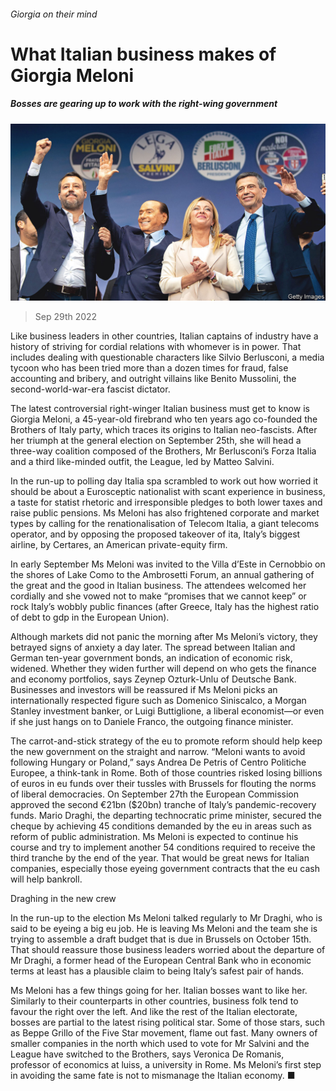 ###### Giorgia on their mind

# What Italian business makes of Giorgia Meloni 

##### Bosses are gearing up to work with the right-wing government 

![image](images/20221001_WBP002.jpg) 

> Sep 29th 2022 

Like business leaders in other countries, Italian captains of industry have a history of striving for cordial relations with whomever is in power. That includes dealing with questionable characters like Silvio Berlusconi, a media tycoon who has been tried more than a dozen times for fraud, false accounting and bribery, and outright villains like Benito Mussolini, the second-world-war-era fascist dictator. 

The latest controversial right-winger Italian business must get to know is Giorgia Meloni, a 45-year-old firebrand who ten years ago co-founded the Brothers of Italy party, which traces its origins to Italian neo-fascists. After her triumph at the general election on September 25th, she will head a three-way coalition composed of the Brothers, Mr Berlusconi’s Forza Italia and a third like-minded outfit, the League, led by Matteo Salvini. 

In the run-up to polling day Italia spa scrambled to work out how worried it should be about a Eurosceptic nationalist with scant experience in business, a taste for statist rhetoric and irresponsible pledges to both lower taxes and raise public pensions. Ms Meloni has also frightened corporate and market types by calling for the renationalisation of Telecom Italia, a giant telecoms operator, and by opposing the proposed takeover of ita, Italy’s biggest airline, by Certares, an American private-equity firm. 

In early September Ms Meloni was invited to the Villa d’Este in Cernobbio on the shores of Lake Como to the Ambrosetti Forum, an annual gathering of the great and the good in Italian business. The attendees welcomed her cordially and she vowed not to make “promises that we cannot keep” or rock Italy’s wobbly public finances (after Greece, Italy has the highest ratio of debt to gdp in the European Union). 

Although markets did not panic the morning after Ms Meloni’s victory, they betrayed signs of anxiety a day later. The spread between Italian and German ten-year government bonds, an indication of economic risk, widened. Whether they widen further will depend on who gets the finance and economy portfolios, says Zeynep Ozturk-Unlu of Deutsche Bank. Businesses and investors will be reassured if Ms Meloni picks an internationally respected figure such as Domenico Siniscalco, a Morgan Stanley investment banker, or Luigi Buttiglione, a liberal economist—or even if she just hangs on to Daniele Franco, the outgoing finance minister. 

The carrot-and-stick strategy of the eu to promote reform should help keep the new government on the straight and narrow. “Meloni wants to avoid following Hungary or Poland,” says Andrea De Petris of Centro Politiche Europee, a think-tank in Rome. Both of those countries risked losing billions of euros in eu funds over their tussles with Brussels for flouting the norms of liberal democracies. On September 27th the European Commission approved the second €21bn ($20bn) tranche of Italy’s pandemic-recovery funds. Mario Draghi, the departing technocratic prime minister, secured the cheque by achieving 45 conditions demanded by the eu in areas such as reform of public administration. Ms Meloni is expected to continue his course and try to implement another 54 conditions required to receive the third tranche by the end of the year. That would be great news for Italian companies, especially those eyeing government contracts that the eu cash will help bankroll.

Draghing in the new crew

In the run-up to the election Ms Meloni talked regularly to Mr Draghi, who is said to be eyeing a big eu job. He is leaving Ms Meloni and the team she is trying to assemble a draft budget that is due in Brussels on October 15th. That should reassure those business leaders worried about the departure of Mr Draghi, a former head of the European Central Bank who in economic terms at least has a plausible claim to being Italy’s safest pair of hands.

Ms Meloni has a few things going for her. Italian bosses want to like her. Similarly to their counterparts in other countries, business folk tend to favour the right over the left. And like the rest of the Italian electorate, bosses are partial to the latest rising political star. Some of those stars, such as Beppe Grillo of the Five Star movement, flame out fast. Many owners of smaller companies in the north which used to vote for Mr Salvini and the League have switched to the Brothers, says Veronica De Romanis, professor of economics at luiss, a university in Rome. Ms Meloni’s first step in avoiding the same fate is not to mismanage the Italian economy. ■


